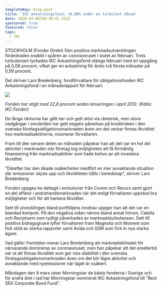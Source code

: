 ```yaml
---
templateKey: blog-post
title: 'IKC Avkastningsfond: +0,08% under en turbulent månad'
date: 2020-03-06T08:38:41.221Z
sponsored: true
featured: false
tags:
  - IKC
---
```

STOCKHOLM (Fonder Direkt) Den positiva marknadsutvecklingen förändrades snabbt i spåren av coronaviruset i slutet av februari. Trots turbulensen lyckades IKC Avkastningsfond stänga februari med en uppgång på 0,08 procent, vilket ger en avkastning för årets två första månader på 0,59 procent.

Det skriver Lars Bredenberg, fondförvaltare för obligationsfonden IKC Avkastningsfond i en månadsrapport för februari.

![](/img/ikc.PNG)

*Fonden har stigit med 22,6 procent sedan lanseringen i april 2012. (Källa: IKC Fonder)*

De långa räntorna har gått ner och gett stöd via ränterisk, men stora nedgångar i omvärlden har gett negativ påverkan på kreditrisken i den svenska företagsobligationsmarknaden även om det verkar finnas likviditet hos marknadsaktörerna, resonerar förvaltaren.

Fram till den senare delen av månaden påpekar han att det var en hel del aktivitet i marknaden när företag tog möjligheten att få förmånlig finansiering från marknadsaktörer som hade behov av att investera likviditet.

"Därefter har den ökade osäkerheten medfört en mer avvaktande situation där emissioner skjuts upp och likviditeten hålls i beredskap", skriver Lars Bredenberg.

Fonden uppges ha deltagit i emissioner från Corem och Resurs samt gjort en del affärer i andrahandsmarknaden när det enligt förvaltaren uppstod bra möjligheter och för att hantera likviditet.

Sett till utvecklingen bland portföljens innehav uppger han att det var en blandad kompott. På den negativa sidan nämns bland annat Intrum, Catella och Recipharm som tydligt påverkades av marknadsturbulensen. Sett till positiva bidragsgivare lyfter förvaltaren fram Magnolia och Moment som fick stöd av starka rapporter samt Avida och SSM som fick in nya starka ägare.

Vad gäller framtiden menar Lars Bredenberg att marknadsklimatet för närvarande domineras av coronaviruset, men han påpekar att det emellertid ser ut att finnas likviditet som ger viss stabilitet i den svenska företagsobligationsmarknaden även om det blir lägre aktivitet och avvaktande med nyemissioner när läget är osäkert.

Måndagen den 9 mars utser Morningstar de bästa fonderna i Sverige och för andra året i rad har Morningstar nominerat IKC Avkastningsfond till "Best SEK Corporate Bond Fund".
